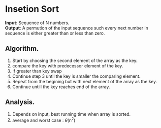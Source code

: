 # Insetion Sort

**Input**: Sequence of N numbers.  
**Output**: A permution of the input sequence such every next number in sequence is either greater than or less than zero.  

## Algorithm.

1. Start by choosing the second element of the array as the key.
2. compare the key with predecessor element of the key.
3. If greater than key swap 
4. Continue step 3 until the key is smaller the comparing element.
5. Repeat from the begining but with next element of the array as the key.
6. Continue untill the key reaches end of the array.

## Analysis.

1. Depends on input, best running time when array is sorted.
2. average and worst case : $\theta$(n<sup>2</sup>)